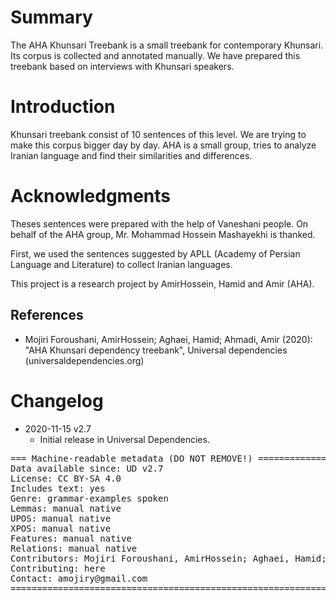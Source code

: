 # Summary

The AHA Khunsari Treebank is a small treebank for contemporary Khunsari. Its corpus is collected and annotated manually. We have prepared this treebank based on interviews with Khunsari speakers.


# Introduction

Khunsari treebank consist of 10 sentences of this level. We are trying to make this corpus bigger day by day.
AHA is a small group, tries to analyze Iranian language and find their similarities and differences.


# Acknowledgments

Theses sentences were prepared with the help of Vaneshani people. On behalf of the AHA group, Mr. Mohammad Hossein Mashayekhi is thanked.

First, we used the sentences suggested by APLL (Academy of Persian Language and Literature) to collect Iranian languages.

This project is a research project by AmirHossein, Hamid and Amir (AHA).


## References

* Mojiri Foroushani, AmirHossein; Aghaei, Hamid; Ahmadi, Amir (2020): "AHA Khunsari dependency treebank", Universal dependencies (universaldependencies.org)


# Changelog

* 2020-11-15 v2.7
  * Initial release in Universal Dependencies.


<pre>
=== Machine-readable metadata (DO NOT REMOVE!) ================================
Data available since: UD v2.7
License: CC BY-SA 4.0
Includes text: yes
Genre: grammar-examples spoken
Lemmas: manual native
UPOS: manual native
XPOS: manual native
Features: manual native
Relations: manual native
Contributors: Mojiri Foroushani, AmirHossein; Aghaei, Hamid; Ahmadi, Amir
Contributing: here
Contact: amojiry@gmail.com
===============================================================================
</pre>

